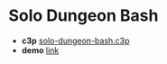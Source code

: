 # Solo Dungeon Bash

* **c3p** [solo-dungeon-bash.c3p](source/c3p/solo-dungeon-bash.c3p)
* **demo** [link](demo)

